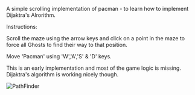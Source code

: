 A simple scrolling implementation of pacman - to learn how to implement Dijaktra's Alrorithm.

Instructions:

Scroll the maze using the arrow keys and click on a point in the maze to force all Ghosts to find their way to that position.

Move 'Pacman' using 'W','A','S' & 'D' keys.


This is an early implementation and most of the game logic is missing. Dijaktra's algorithm is working nicely though.





![PathFinder](https://user-images.githubusercontent.com/23737832/232176300-de71fd39-2ecf-445f-98c8-5f3614a01dc9.png)
